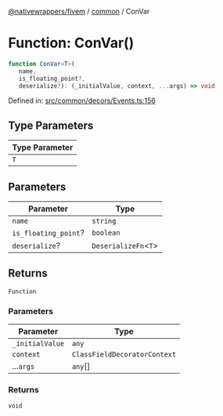 [@nativewrappers/fivem](../../README.md) / [common](../README.md) / ConVar

# Function: ConVar()

```ts
function ConVar<T>(
   name, 
   is_floating_point?, 
   deserialize?): (_initialValue, context, ...args) => void
```

Defined in: [src/common/decors/Events.ts:156](https://github.com/nativewrappers/nativewrappers/blob/c639ec5cd28328d6b44c7ebf73de56bb1b4bef7d/src/common/decors/Events.ts#L156)

## Type Parameters

| Type Parameter |
| ------ |
| `T` |

## Parameters

| Parameter | Type |
| ------ | ------ |
| `name` | `string` |
| `is_floating_point`? | `boolean` |
| `deserialize`? | `DeserializeFn`\<`T`\> |

## Returns

`Function`

### Parameters

| Parameter | Type |
| ------ | ------ |
| `_initialValue` | `any` |
| `context` | `ClassFieldDecoratorContext` |
| ...`args` | `any`[] |

### Returns

`void`

